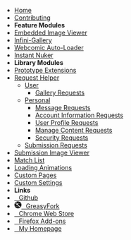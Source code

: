- [Home](/)
- [Contributing](/contributing)
- **Feature Modules**
- [Embedded Image Viewer](/FA-Embedded-Image-Viewer/README)
- [Infini-Gallery](/FA-Infini-Gallery/README)
- [Webcomic Auto-Loader](/FA-Webcomic-Auto-Loader/README)
- [Instant Nuker](/FA-Instant-Nuker/README)
- **Library Modules**
- [Prototype Extensions](/Furaffinity-Prototype-Extensions/README)
- [Request Helper](/Furaffinity-Request-Helper/README)
  - [User](/Furaffinity-Request-Helper/main/user)
    - [Gallery Requests](/Furaffinity-Request-Helper/main/user/gallery-requests)
  - [Personal](/Furaffinity-Request-Helper/main/personal)
    - [Message Requests](/Furaffinity-Request-Helper/main/personal/message)
    - [Account Information Requests](/Furaffinity-Request-Helper/main/personal/account)
    - [User Profile Requests](/Furaffinity-Request-Helper/main/personal/profile)
    - [Manage Content Requests](/Furaffinity-Request-Helper/main/personal/content)
    - [Security Requests](/Furaffinity-Request-Helper/main/personal/security)
  - [Submission Requests](/Furaffinity-Request-Helper/main/submissions)
- [Submission Image Viewer](/Furaffinity-Submission-Image-Viewer/README)
- [Match List](/Furaffinity-Match-List/README)
- [Loading Animations](/Furaffinity-Loading-Animations/README)
- [Custom Pages](/Furaffinity-Custom-Pages/README)
- [Custom Settings](/Furaffinity-Custom-Settings/README)
- **Links**
- [<i class="fa-brands fa-github"></i>⠀Github](https://github.com/Midori-Dragon/furaffinity-features)
- [<img src="https://raw.githubusercontent.com/denilsonsa/denilsonsa.github.io/refs/heads/master/icons/GreasyFork.svg" style="width: 16px; margin: 0px;" />⠀GreasyFork](https://greasyfork.org/en/users/967324-midori-tsume)
- [<i class="fa-brands fa-chrome"></i>⠀Chrome Web Store](https://chromewebstore.google.com/detail/furaffinity-features/dedddeinlepdkegmhnlggepfoeakikmc)
- [<i class="fa-brands fa-firefox-browser"></i>⠀Firefox Add-ons](https://addons.mozilla.org/firefox/addon/furaffinity-features/)
- [<i class="fa-solid fa-house-user"></i>⠀My Homepage](https://midori-dragon.carrd.co/)